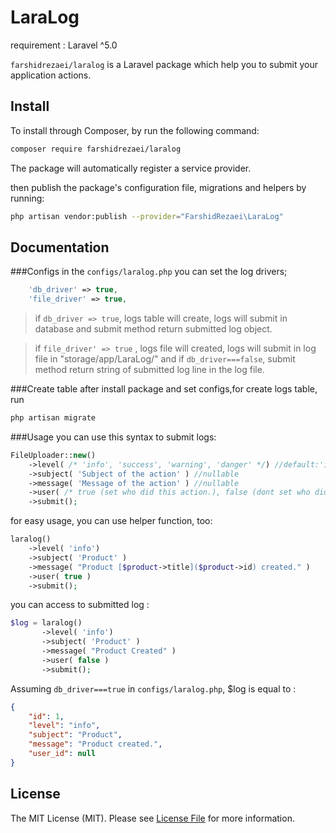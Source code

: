 # LaraLog
requirement : Laravel ^5.0  

`farshidrezaei/laralog` is a Laravel package which help you to submit your application actions.


## Install

To install through Composer, by run the following command:

``` bash
composer require farshidrezaei/laralog
```

The package will automatically register a service provider.

then publish the package's configuration file, migrations and helpers by running:

``` bash
php artisan vendor:publish --provider="FarshidRezaei\LaraLog"
```

## Documentation

###Configs
in the `configs/laralog.php` you can set the log drivers;

```php
    'db_driver' => true,
    'file_driver' => true,
```
>if `db_driver => true`, logs table will create, logs will submit in database and submit method return submitted log object.
     
>if `file_driver' => true` , logs file will created, logs will submit in log file in "storage/app/LaraLog/" and if `db_driver===false`, submit method return string of submitted log line in the log file.

###Create table
after install package and set configs,for create logs table, run 

```bash
php artisan migrate
```
 
###Usage
 you can use this syntax to submit logs:

```php
FileUploader::new()
    ->level( /* 'info', 'success', 'warning', 'danger' */) //default:'info'
    ->subject( 'Subject of the action' ) //nullable
    ->message( 'Message of the action' ) //nullable
    ->user( /* true (set who did this action.), false (dont set who did this action) */ ) //default:false
    ->submit();
```

for easy usage, you can use helper function, too:

```php
laralog()
    ->level( 'info')
    ->subject( 'Product' )
    ->message( "Product [$product->title]($product->id) created." )
    ->user( true )
    ->submit();
```

you can access to submitted log :
```php
$log = laralog()
       ->level( 'info')
       ->subject( 'Product' )
       ->message( "Product Created" )
       ->user( false )
       ->submit();
```
Assuming `db_driver===true` in `configs/laralog.php`, $log is equal to :

```json
{
    "id": 1,
    "level": "info",
    "subject": "Product",
    "message": "Product created.",
    "user_id": null
}
```

## License

The MIT License (MIT). Please see [License File](LICENSE.md) for more information.
